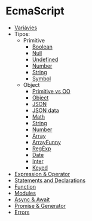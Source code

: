# EcmaScript

* [Variávies](declarationVariable.js)
* Tipos:
  * Primitive
    * [Boolean](type/Boolean.js)
    * [Null](type/Null.js)
    * [Undefined](type/Undefined.js)
    * [Number](type/Number.js)
    * [String](type/String.js)
    * [Symbol](type/Symbol.js)
  * Object
    * [Primitive vs OO](type/primitiveOO.js)
    * [Object](type/oo/Object.js)
    * [JSON](type/oo/JSON.js)
    * [JSON data](type/data)
    * [Math](type/Math.js)
    * [String](type/StringObject.js)
    * [Number](type/NumberObject.js)
    * [Array](type/Array.js)
    * [ArrayFunny](type/ArrayFunny.js)
    * [RegExp](type/RegExp.js)
    * [Date](type/Date.js)
    * [Inter](type/Inter.js)
    * [Keyed](type/Keyed.js)
* [Expression & Operator](expressionAndOperator.js)
* [Statements and Declarations](statement.js)
* [Function](function.js)
* [Modules]()
* [Async & Await]()
* [Promise & Generator]()
* [Errors]()
